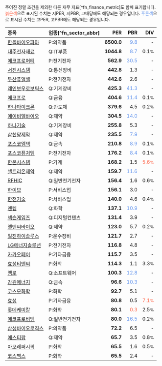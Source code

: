 주어진 정렬 조건을 제외한 다른 재무 지표[^fn_finance_metric]도 함께 표기합니다. <span style="color:tomato">붉은색</span>으로 표시된 수치는 저PER, 저PBR, 고배당에도 해당되는 경우입니다. <span style="color:cornflowerblue">푸른색</span>으로 표시된 수치는 고PER, 고PBR에도 해당되는 경우입니다.

| **종목** | **업종**[^fn_sector_abbr] | **PER** | **PBR** | **DIV** |
| :--- | :--- | --: | --: | --: |
| [한올바이오파마](/009420/) | P:의약품 | **6500.0** | <span style="color:cornflowerblue">9.8</span> | - |
| [대주전자재료](/078600/) | Q:IT부품 | **1044.8** | <span style="color:cornflowerblue">8.7</span> | 0.1<small>%</small> |
| [에코프로머티](/450080/) | P:전기전자 | **562.9** | <span style="color:cornflowerblue">30.5</span> | - |
| [서진시스템](/178320/) | Q:통신장비 | **442.8** | 1.3 | - |
| [두산퓨얼셀](/336260/) | P:전기전자 | **442.6** | 2.6 | - |
| [레인보우로보틱스](/277810/) | Q:기계장비 | **425.3** | <span style="color:cornflowerblue">41.3</span> | - |
| [에코프로](/086520/) | Q:금융 | **404.6** | <span style="color:cornflowerblue">11.4</span> | 0.1<small>%</small> |
| [하나마이크론](/067310/) | Q:반도체 | **379.6** | 4.5 | 0.2<small>%</small> |
| [에이비엘바이오](/298380/) | Q:제약 | **304.5** | <span style="color:cornflowerblue">14.0</span> | - |
| [하나기술](/299030/) | Q:기계장비 | **255.8** | 5.3 | - |
| [삼천당제약](/000250/) | Q:제약 | **235.5** | <span style="color:cornflowerblue">7.9</span> | - |
| [포스코엠텍](/009520/) | Q:금속 | **210.8** | <span style="color:cornflowerblue">8.9</span> | 0.1<small>%</small> |
| [포스코퓨처엠](/003670/) | P:전기전자 | **176.2** | <span style="color:cornflowerblue">8.4</span> | 0.1<small>%</small> |
| [한온시스템](/018880/) | P:기계 | **168.2** | 1.5 | <span style="color:tomato">5.6<small>%</small></span> |
| [셀트리온제약](/068760/) | Q:제약 | **159.7** | <span style="color:cornflowerblue">11.6</span> | - |
| [RFHIC](/218410/) | Q:일반전기전자 | **156.4** | 1.6 | 0.6<small>%</small> |
| [하이브](/352820/) | P:서비스업 | **156.1** | 3.0 | - |
| [한전기술](/052690/) | P:서비스업 | **140.0** | 4.6 | 0.4<small>%</small> |
| [엔켐](/348370/) | Q:화학 | **137.1** | <span style="color:cornflowerblue">10.9</span> | - |
| [넥슨게임즈](/225570/) | Q:디지털컨텐츠 | **131.4** | 3.9 | - |
| [엘앤씨바이오](/290650/) | Q:제약 | **123.0** | 5.7 | 0.2<small>%</small> |
| [일진하이솔루스](/271940/) | P:운수장비 | **121.7** | 2.7 | - |
| [LG에너지솔루션](/373220/) | P:전기전자 | **116.8** | 4.8 | - |
| [카카오페이](/377300/) | P:기타금융 | **115.7** | 3.5 | - |
| [효성티앤씨](/298020/) | P:화학 | **114.3** | 1.1 | 3.3<small>%</small> |
| [엠로](/058970/) | Q:소프트웨어 | **100.3** | <span style="color:cornflowerblue">12.8</span> | - |
| [강원에너지](/114190/) | Q:금속 | **96.6** | <span style="color:cornflowerblue">10.3</span> | - |
| [코스모화학](/005420/) | P:화학 | **92.7** | 5.1 | - |
| [효성](/004800/) | P:기타금융 | **80.8** | 0.5 | <span style="color:tomato">7.1<small>%</small></span> |
| [롯데케미칼](/011170/) | P:화학 | **80.1** | <span style="color:tomato">0.3</span> | 2.5<small>%</small> |
| [에코프로비엠](/247540/) | Q:일반전기전자 | **80.0** | <span style="color:cornflowerblue">16.5</span> | 0.2<small>%</small> |
| [삼성바이오로직스](/207940/) | P:의약품 | **72.2** | 6.5 | - |
| [에스티팜](/237690/) | Q:제약 | **65.7** | 3.5 | 0.8<small>%</small> |
| [아모레퍼시픽](/090430/) | P:화학 | **65.5** | 1.6 | 0.5<small>%</small> |
| [코스맥스](/192820/) | P:화학 | **65.5** | 2.4 | - |